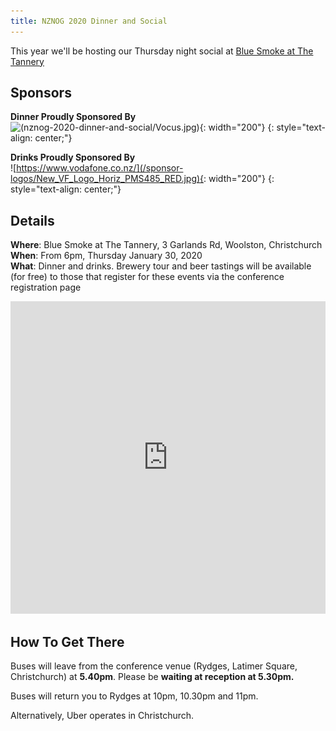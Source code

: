 ```yaml
---
title: NZNOG 2020 Dinner and Social
---
```


This year we'll be hosting our Thursday night social at [Blue Smoke at The Tannery](http://bluesmoke.co.nz/)

## Sponsors

**Dinner Proudly Sponsored By**<br/>
![(nznog-2020-dinner-and-social/Vocus.jpg)](/sponsor-logos/nznog-2020-dinner-and-social/Vocus.jpg){: width="200"}
{: style="text-align: center;"}

**Drinks Proudly Sponsored By**<br/>
![https://www.vodafone.co.nz/](/sponsor-logos/New_VF_Logo_Horiz_PMS485_RED.jpg){: width="200"}
{: style="text-align: center;"}

## Details

**Where**: Blue Smoke at The Tannery, 3 Garlands Rd, Woolston, Christchurch<br />
**When**: From 6pm, Thursday January 30, 2020<br />
**What**: Dinner and drinks. Brewery tour and beer tastings will be available (for free) to those that register for these events via the conference registration page

<iframe src="https://www.google.com/maps/d/embed?mid=1X-804ZF9wLDnQQgPBRHz14eFHitFE8KM" title="NZNOG 2020" width="100%" height="500" frameborder="0" class="map_embed" scrolling="no"></iframe>

## How To Get There
Buses will leave from the conference venue (Rydges, Latimer Square, Christchurch) at **5.40pm**. Please be **waiting at reception at 5.30pm.**

Buses will return you to Rydges at 10pm, 10.30pm and 11pm.

Alternatively, Uber operates in Christchurch.
